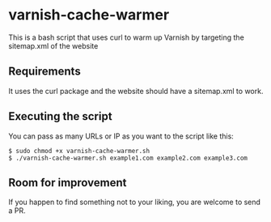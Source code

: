 # varnish-cache-warmer

This is a bash script that uses curl to warm up Varnish by targeting the sitemap.xml of the website

## Requirements

It uses the curl package and the website should have a sitemap.xml to work.

## Executing the script

You can pass as many URLs or IP as you want to the script like this:

    $ sudo chmod +x varnish-cache-warmer.sh
    $ ./varnish-cache-warmer.sh example1.com example2.com example3.com

## Room for improvement

If you happen to find something not to your liking, you are welcome to send a PR.
